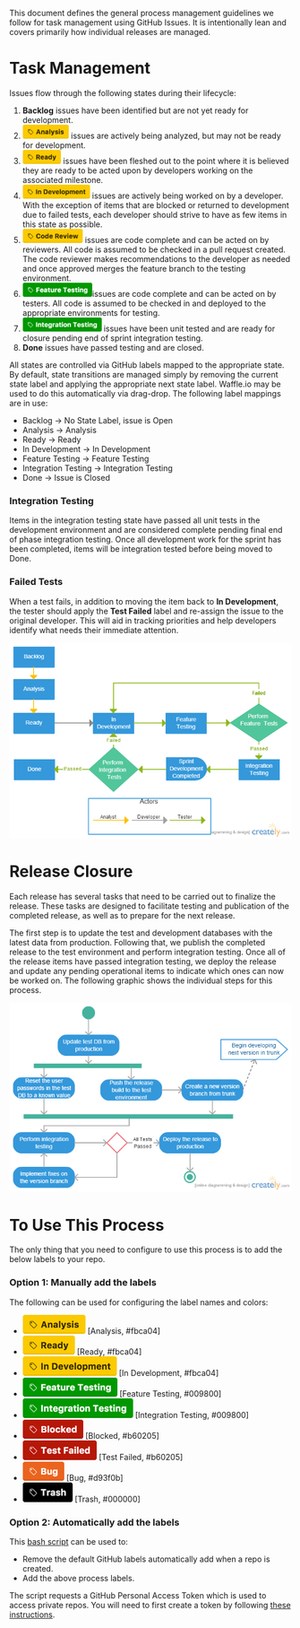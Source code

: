 This document defines the general process management guidelines we follow for task management using GitHub Issues.  It is intentionally lean and covers primarily how individual releases are managed.

# Task Management
Issues flow through the following states during their lifecycle:

1. **Backlog** issues have been identified but are not yet ready for development.
2. <img src="Labels/analysis.png" height="25"> issues are actively being analyzed, but may not be ready for development.
2. <img src="Labels/ready.png" height="25"> issues have been fleshed out to the point where it is believed they are ready to be acted upon by developers working on the associated milestone.
3. <img src="Labels/in-development.png" height="25"> issues are actively being worked on by a developer.  With the exception of items that are blocked or returned to development due to failed tests, each developer should strive to have as few items in this state as possible.
5. <img src="Labels/code-review.png" height="25"> issues are code complete and can be acted on by reviewers. All code is assumed to be checked in a pull request created. The code reviewer makes recommendations to the developer as needed and once approved merges the feature branch to the testing environment.
6. <img src="Labels/feature-testing.png" height="25">issues are code complete and can be acted on by testers.  All code is assumed to be checked in and deployed to the appropriate environments for testing.
7. <img src="Labels/integration-testing.png" height="25"> issues have been unit tested and are ready for closure pending end of sprint integration testing.
8. **Done** issues have passed testing and are closed.

All states are controlled via GitHub labels mapped to the appropriate state. By default, state transitions are managed simply by removing the current state label and applying the appropriate next state label.  Waffle.io may be used to do this automatically via drag-drop. The following label mappings are in use:

* Backlog -> No State Label, issue is Open
* Analysis -> Analysis
* Ready -> Ready
* In Development -> In Development
* Feature Testing -> Feature Testing
* Integration Testing -> Integration Testing
* Done -> Issue is Closed

### Integration Testing
Items in the integration testing state have passed all unit tests in the development environment and are considered complete pending final end of phase integration testing.  Once all development work for the sprint has been completed, items will be integration tested before being moved to Done.

### Failed Tests
When a test fails, in addition to moving the item back to **In Development**, the tester should apply the **Test Failed** label and re-assign the issue to the original developer.  This will aid in tracking priorities and help developers identify what needs their immediate attention.

![Issue Management Process](Software%20Development%20Process.png)

# Release Closure
Each release has several tasks that need to be carried out to finalize the release.  These tasks are designed to facilitate testing and publication of the completed release, as well as to prepare for the next release.

The first step is to update the test and development databases with the latest data from production.  Following that, we publish the completed release to the test environment and perform integration testing.  Once all of the release items have passed integration testing, we deploy the release and update any pending operational items to indicate which ones can now be worked on.  The following graphic shows the individual steps for this process.

![Sprint Closure Process](Sprint%20Closure.png)

# To Use This Process

The only thing that you need to configure to use this process is to add the below labels to your repo.

### Option 1: Manually add the labels

The following can be used for configuring the label names and colors:
* ![Analysis](Labels/analysis.png) [Analysis, #fbca04]
* ![Ready Label](Labels/ready.png) [Ready, #fbca04]
* ![In Development Label](Labels/in-development.png) [In Development, #fbca04]
* ![Feature Testing Label](Labels/feature-testing.png) [Feature Testing, #009800]
* ![Integration Testing Label](Labels/integration-testing.png) [Integration Testing, #009800]
* ![Blocked Label](Labels/blocked.png) [Blocked, #b60205]
* ![Test Failed Label](Labels/test-failed.png) [Test Failed, #b60205]
* ![Bug Label](Labels/bug.png) [Bug, #d93f0b]
* ![Trash](Labels/trash.png) [Trash, #000000]

### Option 2: Automatically add the labels

This [bash script](/SetupLabels.sh) can be used to:
* Remove the default GitHub labels automatically add when a repo is created.
* Add the above process labels.

The script requests a GitHub Personal Access Token which is used to access private repos. You will need to first create a token by following [these instructions](https://help.github.com/articles/creating-an-access-token-for-command-line-use/).
